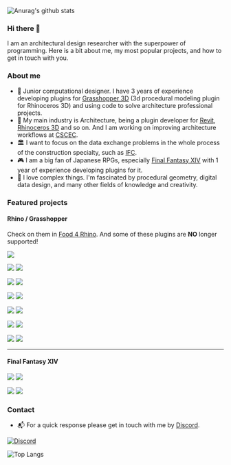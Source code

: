 ![Anurag's github stats](https://github-readme-stats.vercel.app/api?username=ArchiDog1998&show_icons=true&count_private=true&theme=dark)

### Hi there 👋
I am an architectural design researcher with the superpower of programming. Here is a bit about me, my most popular projects, and how to get in touch with you.

### About me
- 🦗 Junior computational designer. I have 3 years of experience developing plugins for [Grasshopper 3D](https://www.grasshopper3d.com/) (3d procedural modeling plugin for Rhinoceros 3D) and using code to solve architecture professional projects. 
- 🏢 My main industry is Architecture, being a plugin developer for [Revit](https://www.autodesk.com/products/revit/overview), [Rhinoceros 3D](https://www.rhino3d.com/) and so on. And I am working on improving architecture workflows at [CSCEC](https://www.cscec.com/).
- 🏛️ I want to focus on the data exchange problems in the whole process of the construction specialty, such as [IFC](https://github.com/buildingSMART/IFC4.3.x-development).
- 🎮 I am a big fan of Japanese RPGs, especially [Final Fantasy XIV](https://www.finalfantasyxiv.com/) with 1 year of experience developing plugins for it.
- 💖 I love complex things. I'm fascinated by procedural geometry, digital data design, and many other fields of knowledge and creativity.

 ### Featured projects 
 #### Rhino / Grasshopper
Check on them in [Food 4 Rhino](https://www.food4rhino.com/en/app/persistent-data-editor). And some of these plugins are **NO** longer supported!

 [![](https://github-readme-stats.vercel.app/api/pin/?username=ArchiDog1998&repo=SimpleGrasshopper&theme=dark)](https://github.com/ArchiDog1998/SimpleGrasshopper)

[![](https://github-readme-stats.vercel.app/api/pin/?username=ArchiDog1998&repo=PersistentDataEditor&theme=dark)](https://github.com/ArchiDog1998/PersistentDataEditor)
[![](https://github-readme-stats.vercel.app/api/pin/?username=ArchiDog1998&repo=QuickConnection&theme=dark)](https://github.com/ArchiDog1998/QuickConnection)

[![](https://github-readme-stats.vercel.app/api/pin/?username=ArchiDog1998&repo=SuperHelper&theme=dark)](https://github.com/ArchiDog1998/SuperHelper)
[![](https://github-readme-stats.vercel.app/api/pin/?username=ArchiDog1998&repo=SolutionAsync&theme=dark)](https://github.com/ArchiDog1998/SolutionAsync)

[![](https://github-readme-stats.vercel.app/api/pin/?username=ArchiDog1998&repo=WiresRenderer&theme=dark)](https://github.com/ArchiDog1998/WiresRenderer)
[![](https://github-readme-stats.vercel.app/api/pin/?username=ArchiDog1998&repo=CapsuleRenderer&theme=dark)](https://github.com/ArchiDog1998/CapsuleRenderer)

[![](https://github-readme-stats.vercel.app/api/pin/?username=ArchiDog1998&repo=WatermarkPainter&theme=dark)](https://github.com/ArchiDog1998/WatermarkPainter)
[![](https://github-readme-stats.vercel.app/api/pin/?username=ArchiDog1998&repo=RibbonTabIconsFixer&theme=dark)](https://github.com/ArchiDog1998/RibbonTabIconsFixer)

[![](https://github-readme-stats.vercel.app/api/pin/?username=ArchiDog1998&repo=ArchiVision&theme=dark)](https://github.com/ArchiDog1998/ArchiVision)
[![](https://github-readme-stats.vercel.app/api/pin/?username=ArchiDog1998&repo=PlaceHolderEditor&theme=dark)](https://github.com/ArchiDog1998/PlaceHolderEditor)

[![](https://github-readme-stats.vercel.app/api/pin/?username=ArchiDog1998&repo=DiscordPresence&theme=dark)](https://github.com/ArchiDog1998/DiscordPresence)
[![](https://github-readme-stats.vercel.app/api/pin/?username=ArchiDog1998&repo=RadiWind&theme=dark)](https://github.com/ArchiDog1998/RadiWind)

---

#### Final Fantasy XIV

[![](https://github-readme-stats.vercel.app/api/pin/?username=ArchiDog1998&repo=RotationSolver&theme=dark)](https://github.com/ArchiDog1998/RotationSolver)
[![](https://github-readme-stats.vercel.app/api/pin/?username=ArchiDog1998&repo=ActionTimelineEx&theme=dark)](https://github.com/ArchiDog1998/ActionTimelineEx)

[![](https://github-readme-stats.vercel.app/api/pin/?username=ArchiDog1998&repo=FakeName&theme=dark)](https://github.com/ArchiDog1998/FakeName)
[![](https://github-readme-stats.vercel.app/api/pin/?username=ArchiDog1998&repo=XIVPainter&theme=dark)](https://github.com/ArchiDog1998/XIVPainter)

### Contact
- 📬 For a quick response please get in touch with me by [Discord](https://discord.com/users/1007293294100877322).

[![Discord](https://discordapp.com/api/guilds/1041530867526410361/embed.png?style=banner2)](https://discord.gg/m9CFSZVVBp)

![Top Langs](https://github-readme-stats.vercel.app/api/top-langs/?username=ArchiDog1998&layout=compact&theme=dark)
